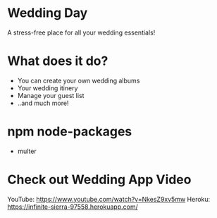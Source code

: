 # Wedding Day

A stress-free place for all your wedding essentials!

# What does it do?

* You can create your own wedding albums
* Your wedding itinery
* Manage your guest list
* ..and much more!

# npm node-packages

* multer

# Check out Wedding App Video

YouTube: https://www.youtube.com/watch?v=NkesZ9xv5mw
Heroku: https://infinite-sierra-97558.herokuapp.com/
